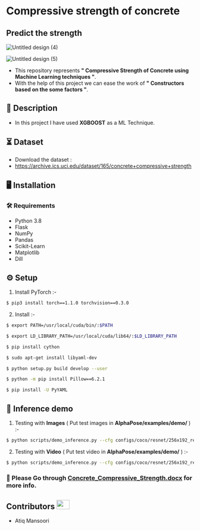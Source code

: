# Compressive strength of concrete

## Predict the strength

![Untitled design (4)](concrete.png)

![Untitled design (5)](concrete2.jpg)

- This repository represents **" Compressive Strength of Concrete using Machine Learning techniques "**.
- With the help of this project we can ease the work of **" Constructors based on the some factors "**.
  
## 📝 Description

- In this project I have used  **XGBOOST** as a ML Technique.

## ⏳ Dataset
- Download the dataset :
- https://archive.ics.uci.edu/dataset/165/concrete+compressive+strength

## :desktop_computer:	Installation

### :hammer_and_wrench: Requirements
* Python 3.8
* Flask
* NumPy
* Pandas
* Scikit-Learn
* Matplotlib
* Dill

## :gear: Setup
1. Install PyTorch :-
```bash
$ pip3 install torch==1.1.0 torchvision==0.3.0

```
2. Install :-
```bash
$ export PATH=/usr/local/cuda/bin/:$PATH

```
```bash
$ export LD_LIBRARY_PATH=/usr/local/cuda/lib64/:$LD_LIBRARY_PATH

```
```bash
$ pip install cython

```
```bash
$ sudo apt-get install libyaml-dev

```
```bash
$ python setup.py build develop --user

```
```bash
$ python -m pip install Pillow==6.2.1

```
```bash
$ pip install -U PyYAML

```
## 🎯 Inference demo
1. Testing with **Images** ( Put test images in **AlphaPose/examples/demo/** )  :-
```bash
$ python scripts/demo_inference.py --cfg configs/coco/resnet/256x192_res50_lr1e-3_1x.yaml --checkpoint pretrained_models/fast_res50_256x192.pth --indir examples/demo/ --save_img

```
2. Testing with **Video** ( Put test video in **AlphaPose/examples/demo/** )  :-
```bash
$ python scripts/demo_inference.py --cfg configs/coco/resnet/256x192_res50_lr1e-3_1x.yaml --checkpoint pretrained_models/fast_res50_256x192.pth --video examples/demo/3.mp4 --outdir examples/res1 --save_video --gpus 0

```


### :book: Please Go through [Concrete_Compressive_Strength.docx](https://github.com/iNeuron-ai/Pose-with-Action/blob/main/doc/Pose_With_Action_HLD2.docx) for more info.


## Contributors <img src="https://raw.githubusercontent.com/TheDudeThatCode/TheDudeThatCode/master/Assets/Developer.gif" width=35 height=25> 
- Atiq Mansoori

